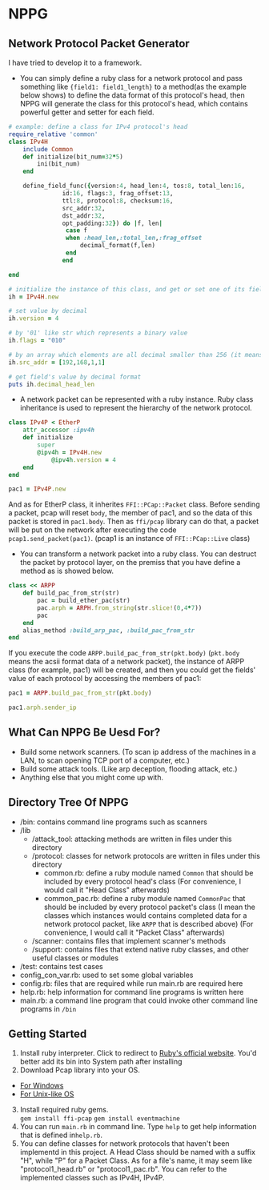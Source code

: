 # NPPG

## Network Protocol Packet Generator
I have tried to develop it to a framework. 

* You can simply define a ruby class for a network protocol and pass something like `{field1: field1_length}` to a method(as the example below shows) to define the data format of this protocol's head, then NPPG will generate the class for this protocol's head, which contains powerful getter and setter for each field. 
```ruby
# example: define a class for IPv4 protocol's head
require_relative 'common'
class IPv4H
	include Common
	def initialize(bit_num=32*5)
		ini(bit_num)
	end

	define_field_func({version:4, head_len:4, tos:8, total_len:16,
			   id:16, flags:3, frag_offset:13,
			   ttl:8, protocol:8, checksum:16,
			   src_addr:32,
			   dst_addr:32,
			   opt_padding:32}) do |f, len|
				case f 
				when :head_len,:total_len,:frag_offset
					decimal_format(f,len)
				end
			   end

end

# initialize the instance of this class, and get or set one of its field
ih = IPv4H.new

# set value by decimal
ih.version = 4 

# by '01' like str which represents a binary value
ih.flags = "010"

# by an array which elements are all decimal smaller than 256 (it means that each decimal represents a byte value)
ih.src_addr = [192,168,1,1]

# get field's value by decimal format
puts ih.decimal_head_len
```

* A network packet can be represented with a ruby instance. Ruby class inheritance is used to represent the hierarchy of the network protocol.
```ruby
class IPv4P < EtherP
	attr_accessor :ipv4h
	def initialize
		super
		@ipv4h = IPv4H.new
			@ipv4h.version = 4
	end
end

pac1 = IPv4P.new
```
And as for EtherP class, it inherites `FFI::PCap::Packet` class. Before sending a packet, pcap will reset `body`, the member of pac1, and so the data of this packet is stored in `pac1.body`. Then as `ffi/pcap` library can do that, a packet will be put on the network after executing the code `pcap1.send_packet(pac1)`. (pcap1 is an instance of `FFI::PCap::Live` class)

* You can transform a network packet into a ruby class. You can destruct the packet by protocol layer, on the premiss that you have define a method as is showed below.
```ruby
class << ARPP
	def build_pac_from_str(str)
		pac = build_ether_pac(str)
		pac.arph = ARPH.from_string(str.slice!(0,4*7))
		pac
	end
	alias_method :build_arp_pac, :build_pac_from_str
end
```
If you execute the code `ARPP.build_pac_from_str(pkt.body)` (`pkt.body` means the acsii format data of a network packet), the instance of ARPP class (for example, pac1) will be created, and then you could get the fields' value of each protocol by accessing the members of pac1:
```ruby
pac1 = ARPP.build_pac_from_str(pkt.body)

pac1.arph.sender_ip
```

## What Can NPPG Be Uesd For?
* Build some network scanners. (To scan ip address of the machines in a LAN, to scan opening TCP port of a computer, etc.)
* Build some attack tools. (Like arp deception, flooding attack, etc.)
* Anything else that you might come up with.

## Directory Tree Of NPPG
* /bin: contains command line programs such as scanners
* /lib
	* /attack_tool: attacking methods are written in files under this directory
	* /protocol: classes for network protocols are written in files under this directory
		* common.rb: define a ruby module named `Common` that should be included by every protocol head's class (For convenience, I would call it "Head Class" afterwards)
		* common_pac.rb: define a ruby module named `CommonPac` that should be included by every protocol packet's class (I mean the classes which instances would contains completed data for a network protocol packet, like `ARPP` that is described above) (For convenience, I would call it "Packet Class" afterwards)
	* /scanner: contains files that implement scanner's methods
	* /support: contains files that extend native ruby classes, and other useful classes or modules
* /test: contains test cases
* config_con_var.rb: used to set some global variables
* config.rb: files that are required while run main.rb are required here
* help.rb: help information for command line programs is written here
* main.rb: a command line program that could invoke other command line programs in `/bin`

## Getting Started
1. Install ruby interpreter. Click to redirect to [Ruby's official website](http://www.ruby-lang.org/en/downloads/). You'd better add its bin into System path after installing 
2. Download Pcap library into your OS.
* [For Windows](https://www.winpcap.org/)
* [For Unix-like OS](http://www.tcpdump.org/)
3. Install required ruby gems. <br>
`gem install ffi-pcap`
`gem install eventmachine`
4. You can run `main.rb` in command line. Type `help` to get help information that is defined in`help.rb`.
5. You can define classes for network protocols that haven't been implementd in this project. A Head Class should be named with a suffix "H", while "P" for a Packet Class. As for a file's name, it may seem like "protocol1_head.rb" or "protocol1_pac.rb". You can refer to the implemented classes such as IPv4H, IPv4P.
